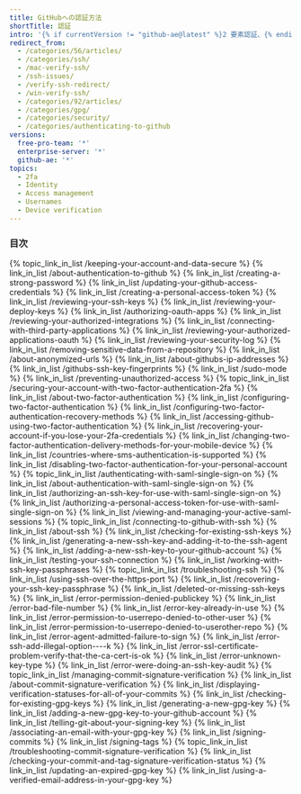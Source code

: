 ```yaml
---
title: GitHubへの認証方法
shortTitle: 認証
intro: '{% if currentVersion != "github-ae@latest" %}2 要素認証、{% endif %}SSH{% if currentVersion != "github-ae@latest" %}、{% endif %}コミット署名検証などの機能を使用して、アカウントとデータを安全に保ちます。'
redirect_from:
  - /categories/56/articles/
  - /categories/ssh/
  - /mac-verify-ssh/
  - /ssh-issues/
  - /verify-ssh-redirect/
  - /win-verify-ssh/
  - /categories/92/articles/
  - /categories/gpg/
  - /categories/security/
  - /categories/authenticating-to-github
versions:
  free-pro-team: '*'
  enterprise-server: '*'
  github-ae: '*'
topics:
  - 2fa
  - Identity
  - Access management
  - Usernames
  - Device verification
---
```



### 目次

{% topic_link_in_list /keeping-your-account-and-data-secure %}
    {% link_in_list /about-authentication-to-github %}
    {% link_in_list /creating-a-strong-password %}
    {% link_in_list /updating-your-github-access-credentials %}
    {% link_in_list /creating-a-personal-access-token %}
    {% link_in_list /reviewing-your-ssh-keys %}
    {% link_in_list /reviewing-your-deploy-keys %}
    {% link_in_list /authorizing-oauth-apps %}
    {% link_in_list /reviewing-your-authorized-integrations %}
    {% link_in_list /connecting-with-third-party-applications %}
    {% link_in_list /reviewing-your-authorized-applications-oauth %}
    {% link_in_list /reviewing-your-security-log %}
    {% link_in_list /removing-sensitive-data-from-a-repository %}
    {% link_in_list /about-anonymized-urls %}
    {% link_in_list /about-githubs-ip-addresses %}
    {% link_in_list /githubs-ssh-key-fingerprints %}
    {% link_in_list /sudo-mode %}
    {% link_in_list /preventing-unauthorized-access %}
{% topic_link_in_list /securing-your-account-with-two-factor-authentication-2fa %}
    {% link_in_list /about-two-factor-authentication %}
    {% link_in_list /configuring-two-factor-authentication %}
    {% link_in_list /configuring-two-factor-authentication-recovery-methods %}
    {% link_in_list /accessing-github-using-two-factor-authentication %}
    {% link_in_list /recovering-your-account-if-you-lose-your-2fa-credentials %}
    {% link_in_list /changing-two-factor-authentication-delivery-methods-for-your-mobile-device %}
    {% link_in_list /countries-where-sms-authentication-is-supported %}
    {% link_in_list /disabling-two-factor-authentication-for-your-personal-account %}
{% topic_link_in_list /authenticating-with-saml-single-sign-on %}
    {% link_in_list /about-authentication-with-saml-single-sign-on %}
    {% link_in_list /authorizing-an-ssh-key-for-use-with-saml-single-sign-on %}
    {% link_in_list /authorizing-a-personal-access-token-for-use-with-saml-single-sign-on %}
    {% link_in_list /viewing-and-managing-your-active-saml-sessions %}
{% topic_link_in_list /connecting-to-github-with-ssh %}
    {% link_in_list /about-ssh %}
    {% link_in_list /checking-for-existing-ssh-keys %}
    {% link_in_list /generating-a-new-ssh-key-and-adding-it-to-the-ssh-agent %}
    {% link_in_list /adding-a-new-ssh-key-to-your-github-account %}
    {% link_in_list /testing-your-ssh-connection %}
    {% link_in_list /working-with-ssh-key-passphrases %}
{% topic_link_in_list /troubleshooting-ssh %}
    {% link_in_list /using-ssh-over-the-https-port %}
    {% link_in_list /recovering-your-ssh-key-passphrase %}
    {% link_in_list /deleted-or-missing-ssh-keys %}
    {% link_in_list /error-permission-denied-publickey %}
    {% link_in_list /error-bad-file-number %}
    {% link_in_list /error-key-already-in-use %}
    {% link_in_list /error-permission-to-userrepo-denied-to-other-user %}
    {% link_in_list /error-permission-to-userrepo-denied-to-userother-repo %}
    {% link_in_list /error-agent-admitted-failure-to-sign %}
    {% link_in_list /error-ssh-add-illegal-option----k %}
    {% link_in_list /error-ssl-certificate-problem-verify-that-the-ca-cert-is-ok %}
    {% link_in_list /error-unknown-key-type %}
    {% link_in_list /error-were-doing-an-ssh-key-audit %}
{% topic_link_in_list /managing-commit-signature-verification %}
    {% link_in_list /about-commit-signature-verification %}
    {% link_in_list /displaying-verification-statuses-for-all-of-your-commits %}
    {% link_in_list /checking-for-existing-gpg-keys %}
    {% link_in_list /generating-a-new-gpg-key %}
    {% link_in_list /adding-a-new-gpg-key-to-your-github-account %}
    {% link_in_list /telling-git-about-your-signing-key %}
    {% link_in_list /associating-an-email-with-your-gpg-key %}
    {% link_in_list /signing-commits %}
    {% link_in_list /signing-tags %}
{% topic_link_in_list /troubleshooting-commit-signature-verification %}
    {% link_in_list /checking-your-commit-and-tag-signature-verification-status %}
    {% link_in_list /updating-an-expired-gpg-key %}
    {% link_in_list /using-a-verified-email-address-in-your-gpg-key %}
